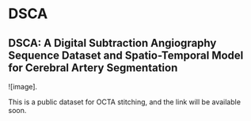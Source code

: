 # DSCA
## DSCA: A Digital Subtraction Angiography Sequence Dataset and Spatio-Temporal Model for Cerebral Artery Segmentation

![image]. 

This is a public dataset for OCTA stitching, and the link will be available soon.
